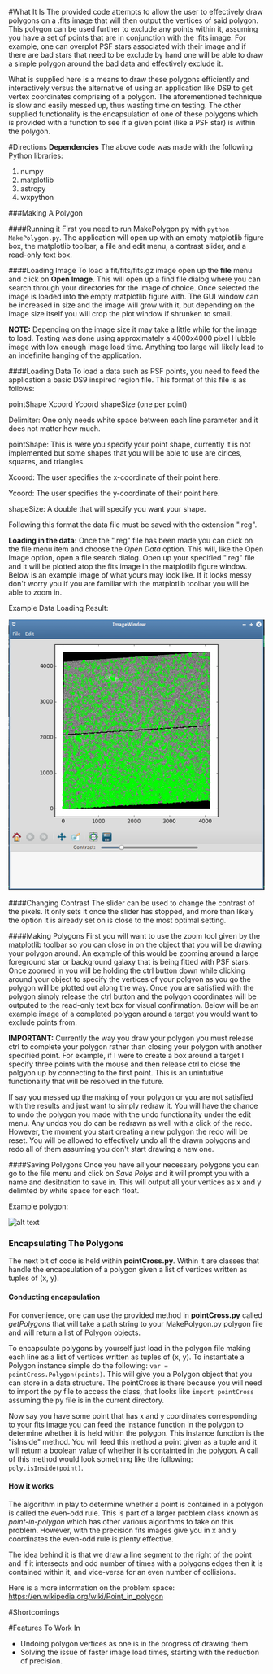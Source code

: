 #What It Is
The provided code attempts to allow the user to effectively draw polygons on a .fits image that will then output the vertices of said polygon.  This polygon can be used further to exclude any points within it, assuming you have a set of points that are in conjunction with the .fits image.  For example, one can overplot PSF stars  associated with their image and if there are bad stars that need to be exclude by hand one will be able to draw a simple polygon around the bad data and effectively exclude it.

What is supplied here is a means to draw these polygons efficiently and interactively versus the alternative of using an application like DS9 to get vertex coordinates comprising of a polygon.  The aforementioned technique is slow and easily messed up, thus wasting time on testing.  The other supplied functionality is the encapsulation of one of these polygons which is provided with a function to see if a given point (like a PSF star) is within the polygon.

#Directions
**Dependencies**
The above code was made with the following Python libraries:
1. numpy
2. matplotlib
3. astropy
4. wxpython

###Making A Polygon

####Running it
First you need to run MakePolygon.py with `python MakePolygon.py`.  The application will open up with an empty matplotlib figure box, the matplotlib toolbar, a file and edit menu, a contrast slider, and a read-only text box.

####Loading Image
To load a fit/fits/fits.gz image open up the **file** menu and click on **Open Image**.  This will open up a find file dialog where you can search through your directories for the image of choice.  Once selected the image is loaded into the empty matplotlib figure with.  The GUI window can be increased in size and the image will grow with it, but depending on the image size itself you will crop the plot window if shrunken to small.

**NOTE:** Depending on the image size it may take a little while for the image to load.  Testing was done using approximately a 4000x4000 pixel Hubble image with low enough image load time.  Anything too large will likely lead to an indefinite hanging of the application.

####Loading Data
To load a data such as PSF points, you need to feed the application a basic DS9 inspired region file.  This format of this file is as follows:

pointShape  Xcoord  Ycoord  shapeSize (one per point)

Delimiter: One only needs white space between each line parameter and it does not matter how much.

pointShape: This is were you specify your point shape, currently it is not implemented but some shapes that you will be able to use are cirlces, squares, and triangles.

Xcoord: The user specifies the x-coordinate of their point here.

Ycoord: The user specifies the y-coordinate of their point here.

shapeSize: A double that will specify you want your shape.

Following this format the data file must be saved with the extension ".reg".

**Loading in the data:** Once the ".reg" file has been made you can click on the file menu item and choose the *Open Data* option.  This will, like the Open Image option, open a file search dialog.  Open up your specified ".reg" file and it will be plotted atop the fits image in the matplotlib figure window.  Below is an example image of what yours may look like.  If it looks messy don't worry you if you are familiar with the matplotlib toolbar you will be able to zoom in.

Example Data Loading Result:

![alt text](https://github.com/tristan3214/fits-polygon-exclusion/blob/master/data_ex.png)

####Changing Contrast
The slider can be used to change the contrast of the pixels.  It only sets it once the slider has stopped, and more than likely the option it is already set on is close to the most optimal setting.

####Making Polygons
First you will want to use the zoom tool given by the matplotlib toolbar so you can close in on the object that you will be drawing your polygon around.  An example of this would be zooming around a large foreground star or background galaxy that is being fitted with PSF stars.  Once zoomed in you will be holding the ctrl button down while clicking around your object to specify the vertices of your polgyon as you go the polygon will be plotted out along the way.  Once you are satisfied with the polygon simply release the ctrl button and the polygon coordinates will be outputed to the read-only text box for visual confirmation.  Below will be an example image of a completed polygon around a target you would want to exclude points from. 

**IMPORTANT:** Currently the way you draw your polygon you must release ctrl to complete your polygon rather than closing your polygon with another specified point.  For example, if I were to create a box around a target I specify three points with the mouse and then release ctrl to close the polgyon up by connecting to the first point.  This is an unintuitive functionality that will be resolved in the future.

If say you messed up the making of your polygon or you are not satisfied with the results and just want to simply redraw it.  You will have the chance to undo the polygon you made with the undo functionality under the edit menu.  Any undos you do can be redrawn as well with a click of the redo.  However, the moment you start creating a new polygon the redo will be reset.  You will be allowed to effectively undo all the drawn polygons and redo all of them assuming you don't start drawing a new one.

####Saving Polygons
Once you have all your necessary polygons you can go to the file menu and click on *Save Polys* and it will prompt you with a name and desitnation to save in.  This will output all your vertices as x and y delimted by white space for each float.

Example polygon:

![alt text](url)

### Encapsulating The Polygons
The next bit of code is held within **pointCross.py**.  Within it are classes that handle the encapsulation of a polygon given a list of vertices written as tuples of (x, y).

#### Conducting encapsulation
For convenience, one can use the provided method in **pointCross.py** called *getPolygons* that will take a path string to your MakePolygon.py polygon file and will return a list of Polygon objects.  

To encapsulate polygons by yourself just load in the polygon file making each line as a list of vertices written as tuples of (x, y).  To instantiate a Polygon instance simple do the following: `var = pointCross.Polygon(points)`.  This will give you a Polygon object that you can store in a data structure.  The pointCross is there because you will need to import the py file to access the class, that looks like `import pointCross` assuming the py file is in the current directory.

Now say you have some point that has x and y coordinates corresponding to your fits image you can feed the instance function in the polygon to determine whether it is held within the polygon.  This instance function is the "isInside" method.  You will feed this method a point given as a tuple and it will return a boolean value of whether it is containted in the polygon.  A call of this method would look something like the following: `poly.isInside(point)`.  

#### How it works
The algorithm in play to determine whether a point is contained in a polygon is called the even-odd rule.  This is part of a larger problem class known as *point-in-polygon* which has other various algorithms to take on this problem.  However, with the precision fits images give you in x and y coordinates the even-odd rule is plenty effective.

The idea behind it is that we draw a line segment to the right of the point and if it intersects and odd number of times with a polygons edges then it is contained within it, and vice-versa for an even number of collisions.

Here is a more information on the problem space: <https://en.wikipedia.org/wiki/Point_in_polygon>

#Shortcomings



#Features To Work In
* Undoing polygon vertices as one is in the progress of drawing them.
* Solving the issue of faster image load times, starting with the reduction of precision.




